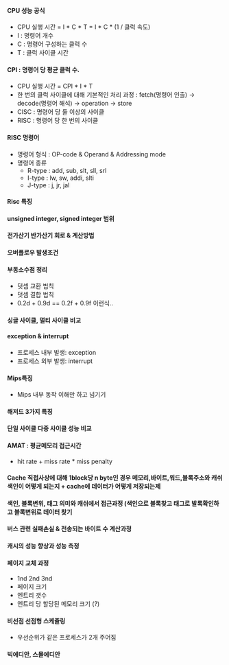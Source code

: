 #### CPU 성능 공식
* CPU 실행 시간 = I * C * T = I * C * (1 / 클럭 속도)
* I : 명령어 개수
* C : 명령어 구성하는 클럭 수
* T : 클럭 사이클 시간

#### CPI : 명령어 당 평균 클럭 수.
* CPU 실행 시간 = CPI * I * T
* 한 번의 클럭 사이클에 대해 기본적인 처리 과정 : fetch(명령어 인출) -> decode(명령어 해석) -> operation -> store
* CISC : 명령어 당 둘 이상의 사이클
* RISC : 명령어 당 한 번의 사이클

#### RISC 명령어
* 명령어 형식 : OP-code & Operand & Addressing mode
* 명령어 종류
  + R-type : add, sub, slt, sll, srl
  + I-type : lw, sw, addi, slti
  + J-type : j, jr, jal

#### Risc 특징

#### unsigned integer, signed integer 범위

#### 전가산기 반가산기 회로 & 계산방법

#### 오버플로우 발생조건

#### 부동소수점 정리
* 덧셈 교환 법칙
* 덧셈 결합 법칙
* 0.2d + 0.9d == 0.2f + 0.9f 이런식..

#### 싱글 사이클, 멀티 사이클 비교

#### exception & interrupt
* 프로세스 내부 발생: exception
* 프로세스 외부 발생: interrupt

#### Mips특징
* Mips 내부 동작 이해만 하고 넘기기

#### 해저드 3가지 특징

#### 단일 사이클 다중 사이클 성능 비교

#### AMAT : 평균메모리 접근시간
* hit rate + miss rate * miss penalty

#### Cache 직접사상에 대해 1block당 n byte인 경우 메모리,바이트,워드,블록주소와 캐쉬색인이 어떻게 되는지 + cache에 데이터가 어떻게 저장되는제

#### 색인, 블록변위, 태그 의미와 캐쉬에서 접근과정 (색인으로 블록찾고 태그로 발록확인하고 블록변위로 데이터 찾기

#### 버스 관련 실패손실 & 전송되는 바이트 수 계산과정

#### 캐시의 성능 향상과 성능 측정

#### 페이지 교체 과정
  - 1nd 2nd 3nd
  - 페이지 크기
  - 엔트리 갯수
  - 엔트리 당 할당된 메모리 크기 (?)

#### 비선점 선점형 스케쥴링
* 우선순위가 같은 프로세스가 2개 주어짐


#### 빅에디안, 스몰에디안
